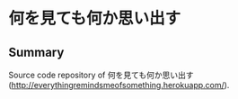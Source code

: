 # 何を見ても何か思い出す

## Summary

Source code repository of 何を見ても何か思い出す (http://everythingremindsmeofsomething.herokuapp.com/).
